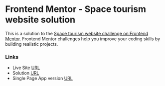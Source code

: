 # Frontend Mentor - Space tourism website solution

This is a solution to the [Space tourism website challenge on Frontend Mentor](https://www.frontendmentor.io/challenges/space-tourism-multipage-website-gRWj1URZ3). Frontend Mentor challenges help you improve your coding skills by building realistic projects.

### Links

- Live Site [URL](https://space-tourism-page.netlify.app)
- Solution [URL](https://www.frontendmentor.io/solutions/)
- Single Page App version [URL](https://github.com/Mhmd-Tarek-Mhmd/Space-Tourism/tree/spa)
